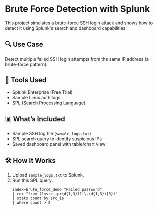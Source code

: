 # Brute Force Detection with Splunk

This project simulates a brute-force SSH login attack and shows how to detect it using Splunk's search and dashboard capabilities.

## 🔍 Use Case
Detect multiple failed SSH login attempts from the same IP address (a brute-force pattern).

## 🧰 Tools Used
- Splunk Enterprise (Free Trial)
- Sample Linux auth logs
- SPL (Search Processing Language)

## 📊 What’s Included
- Sample SSH log file (`sample_logs.txt`)
- SPL search query to identify suspicious IPs
- Saved dashboard panel with table/chart view

## 🛠 How It Works
1. Upload `sample_logs.txt` to Splunk.
2. Run this SPL query:
   ```spl
   index=brute_force_demo "Failed password"
   | rex "from (?<src_ip>\d{1,3}(?:\.\d{1,3}){3})"
   | stats count by src_ip
   | where count > 2




